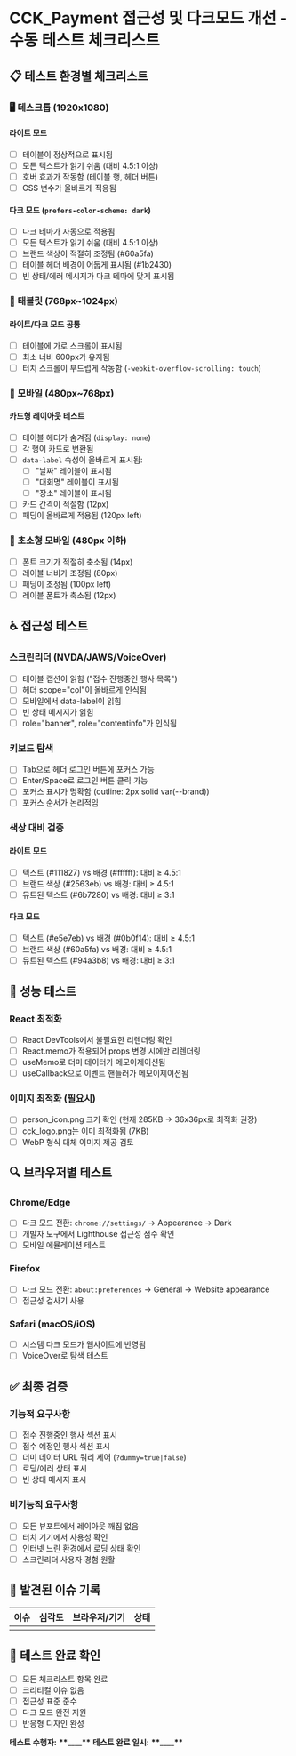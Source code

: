 # CCK_Payment 접근성 및 다크모드 개선 - 수동 테스트 체크리스트

## 📋 테스트 환경별 체크리스트

### 🖥️ 데스크톱 (1920x1080)

#### 라이트 모드

- [ ] 테이블이 정상적으로 표시됨
- [ ] 모든 텍스트가 읽기 쉬움 (대비 4.5:1 이상)
- [ ] 호버 효과가 작동함 (테이블 행, 헤더 버튼)
- [ ] CSS 변수가 올바르게 적용됨

#### 다크 모드 (`prefers-color-scheme: dark`)

- [ ] 다크 테마가 자동으로 적용됨
- [ ] 모든 텍스트가 읽기 쉬움 (대비 4.5:1 이상)
- [ ] 브랜드 색상이 적절히 조정됨 (#60a5fa)
- [ ] 테이블 헤더 배경이 어둡게 표시됨 (#1b2430)
- [ ] 빈 상태/에러 메시지가 다크 테마에 맞게 표시됨

### 📱 태블릿 (768px~1024px)

#### 라이트/다크 모드 공통

- [ ] 테이블에 가로 스크롤이 표시됨
- [ ] 최소 너비 600px가 유지됨
- [ ] 터치 스크롤이 부드럽게 작동함 (`-webkit-overflow-scrolling: touch`)

### 📱 모바일 (480px~768px)

#### 카드형 레이아웃 테스트

- [ ] 테이블 헤더가 숨겨짐 (`display: none`)
- [ ] 각 행이 카드로 변환됨
- [ ] `data-label` 속성이 올바르게 표시됨:
  - [ ] "날짜" 레이블이 표시됨
  - [ ] "대회명" 레이블이 표시됨
  - [ ] "장소" 레이블이 표시됨
- [ ] 카드 간격이 적절함 (12px)
- [ ] 패딩이 올바르게 적용됨 (120px left)

### 📱 초소형 모바일 (480px 이하)

- [ ] 폰트 크기가 적절히 축소됨 (14px)
- [ ] 레이블 너비가 조정됨 (80px)
- [ ] 패딩이 조정됨 (100px left)
- [ ] 레이블 폰트가 축소됨 (12px)

## ♿ 접근성 테스트

### 스크린리더 (NVDA/JAWS/VoiceOver)

- [ ] 테이블 캡션이 읽힘 ("접수 진행중인 행사 목록")
- [ ] 헤더 scope="col"이 올바르게 인식됨
- [ ] 모바일에서 data-label이 읽힘
- [ ] 빈 상태 메시지가 읽힘
- [ ] role="banner", role="contentinfo"가 인식됨

### 키보드 탐색

- [ ] Tab으로 헤더 로그인 버튼에 포커스 가능
- [ ] Enter/Space로 로그인 버튼 클릭 가능
- [ ] 포커스 표시가 명확함 (outline: 2px solid var(--brand))
- [ ] 포커스 순서가 논리적임

### 색상 대비 검증

#### 라이트 모드

- [ ] 텍스트 (#111827) vs 배경 (#ffffff): 대비 ≥ 4.5:1
- [ ] 브랜드 색상 (#2563eb) vs 배경: 대비 ≥ 4.5:1
- [ ] 뮤트된 텍스트 (#6b7280) vs 배경: 대비 ≥ 3:1

#### 다크 모드

- [ ] 텍스트 (#e5e7eb) vs 배경 (#0b0f14): 대비 ≥ 4.5:1
- [ ] 브랜드 색상 (#60a5fa) vs 배경: 대비 ≥ 4.5:1
- [ ] 뮤트된 텍스트 (#94a3b8) vs 배경: 대비 ≥ 3:1

## 🚀 성능 테스트

### React 최적화

- [ ] React DevTools에서 불필요한 리렌더링 확인
- [ ] React.memo가 적용되어 props 변경 시에만 리렌더링
- [ ] useMemo로 더미 데이터가 메모이제이션됨
- [ ] useCallback으로 이벤트 핸들러가 메모이제이션됨

### 이미지 최적화 (필요시)

- [ ] person_icon.png 크기 확인 (현재 285KB → 36x36px로 최적화 권장)
- [ ] cck_logo.png는 이미 최적화됨 (7KB)
- [ ] WebP 형식 대체 이미지 제공 검토

## 🔍 브라우저별 테스트

### Chrome/Edge

- [ ] 다크 모드 전환: `chrome://settings/` → Appearance → Dark
- [ ] 개발자 도구에서 Lighthouse 접근성 점수 확인
- [ ] 모바일 에뮬레이션 테스트

### Firefox

- [ ] 다크 모드 전환: `about:preferences` → General → Website appearance
- [ ] 접근성 검사기 사용

### Safari (macOS/iOS)

- [ ] 시스템 다크 모드가 웹사이트에 반영됨
- [ ] VoiceOver로 탐색 테스트

## ✅ 최종 검증

### 기능적 요구사항

- [ ] 접수 진행중인 행사 섹션 표시
- [ ] 접수 예정인 행사 섹션 표시
- [ ] 더미 데이터 URL 쿼리 제어 (`?dummy=true|false`)
- [ ] 로딩/에러 상태 표시
- [ ] 빈 상태 메시지 표시

### 비기능적 요구사항

- [ ] 모든 뷰포트에서 레이아웃 깨짐 없음
- [ ] 터치 기기에서 사용성 확인
- [ ] 인터넷 느린 환경에서 로딩 상태 확인
- [ ] 스크린리더 사용자 경험 원활

## 🐛 발견된 이슈 기록

| 이슈 | 심각도 | 브라우저/기기 | 상태 |
| ---- | ------ | ------------- | ---- |
|      |        |               |      |

## 📝 테스트 완료 확인

- [ ] 모든 체크리스트 항목 완료
- [ ] 크리티컬 이슈 없음
- [ ] 접근성 표준 준수
- [ ] 다크 모드 완전 지원
- [ ] 반응형 디자인 완성

**테스트 수행자:** **\*\***\_\_\_\_**\*\***
**테스트 완료 일시:** **\*\***\_\_\_\_**\*\***

